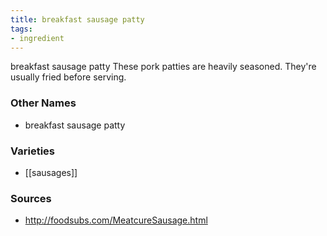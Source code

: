 ```yaml
---
title: breakfast sausage patty
tags:
- ingredient
---
```

breakfast sausage patty These pork patties are heavily seasoned. They're usually fried before serving.

### Other Names

* breakfast sausage patty

### Varieties

* [[sausages]]

### Sources
* http://foodsubs.com/MeatcureSausage.html
